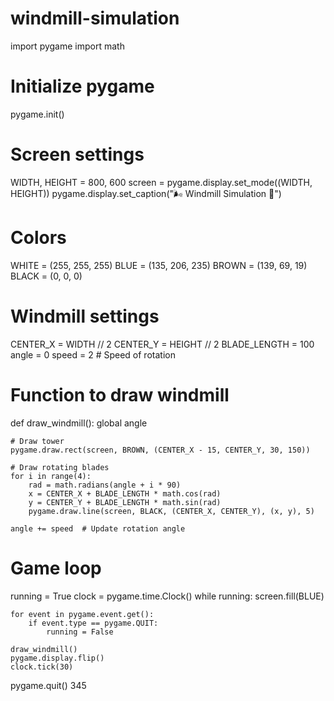 # windmill-simulation
import pygame
import math

# Initialize pygame
pygame.init()

# Screen settings
WIDTH, HEIGHT = 800, 600
screen = pygame.display.set_mode((WIDTH, HEIGHT))
pygame.display.set_caption("🌬️ Windmill Simulation 🌿")

# Colors
WHITE = (255, 255, 255)
BLUE = (135, 206, 235)
BROWN = (139, 69, 19)
BLACK = (0, 0, 0)

# Windmill settings
CENTER_X = WIDTH // 2
CENTER_Y = HEIGHT // 2
BLADE_LENGTH = 100
angle = 0
speed = 2  # Speed of rotation

# Function to draw windmill
def draw_windmill():
    global angle
    
    # Draw tower
    pygame.draw.rect(screen, BROWN, (CENTER_X - 15, CENTER_Y, 30, 150))
    
    # Draw rotating blades
    for i in range(4):
        rad = math.radians(angle + i * 90)
        x = CENTER_X + BLADE_LENGTH * math.cos(rad)
        y = CENTER_Y + BLADE_LENGTH * math.sin(rad)
        pygame.draw.line(screen, BLACK, (CENTER_X, CENTER_Y), (x, y), 5)
    
    angle += speed  # Update rotation angle

# Game loop
running = True
clock = pygame.time.Clock()
while running:
    screen.fill(BLUE)
    
    for event in pygame.event.get():
        if event.type == pygame.QUIT:
            running = False
    
    draw_windmill()
    pygame.display.flip()
    clock.tick(30)

pygame.quit()
345

